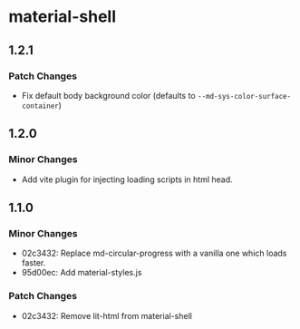 # material-shell

## 1.2.1

### Patch Changes

- Fix default body background color (defaults to `--md-sys-color-surface-container`)

## 1.2.0

### Minor Changes

- Add vite plugin for injecting loading scripts in html head.

## 1.1.0

### Minor Changes

- 02c3432: Replace md-circular-progress with a vanilla one which loads faster.
- 95d00ec: Add material-styles.js

### Patch Changes

- 02c3432: Remove lit-html from material-shell
